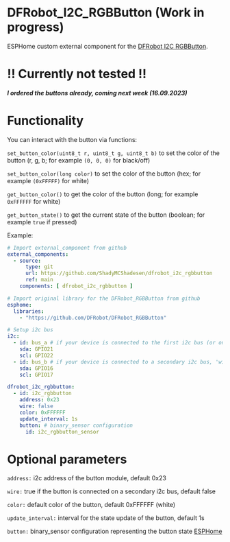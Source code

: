 # DFRobot_I2C_RGBButton (Work in progress)
ESPHome custom external component for the [DFRobot I2C RGBButton](https://wiki.dfrobot.com/SKU_DFR0991_Gravity_I2C_RGB_LED_Button_Module).

# !! Currently not tested !!

**_I ordered the buttons already, coming next week (16.09.2023)_**

# Functionality

You can interact with the button via functions:

`set_button_color(uint8_t r, uint8_t g, uint8_t b)` to set the color of the button (r, g, b; for example `(0, 0, 0)` for black/off)

`set_button_color(long color)` to set the color of the button (hex; for example `(0xFFFFF)` for white)

`get_button_color()` to get the color of the button (long; for example `0xFFFFFF` for white)

`get_button_state()` to get the current state of the button (boolean; for example `true` if pressed)

Example:
```yaml
# Import external_component from github
external_components:
  - source:
      type: git
      url: https://github.com/ShadyMCShadesen/dfrobot_i2c_rgbbutton
      ref: main
    components: [ dfrobot_i2c_rgbbutton ]

# Import original library for the DFRobot_RGBButton from github
esphome:
  libraries:
    - "https://github.com/DFRobot/DFRobot_RGBButton"

# Setup i2c bus
i2c:    
  - id: bus_a # if your device is connected to the first i2c bus (or only one bus exists), 'wire' needs to be false
    sda: GPIO21
    scl: GPIO22
  - id: bus_b # if your device is connected to a secondary i2c bus, 'wire' needs to be true
    sda: GPIO16
    scl: GPIO17

dfrobot_i2c_rgbbutton:
  - id: i2c_rgbbutton
    address: 0x23
    wire: false
    color: 0xFFFFFF
    update_interval: 1s
    button: # binary_sensor configuration
      id: i2c_rgbbutton_sensor
```

# Optional parameters

`address:` i2c address of the button module, default 0x23

`wire:` true if the button is connected on a secondary i2c bus, default false

`color:` default color of the button, default 0xFFFFFF (white)

`update_interval:` interval for the state update of the button, default 1s

`button:` binary_sensor configuration representing the button state [ESPHome](https://esphome.io/components/binary_sensor/index.html)
